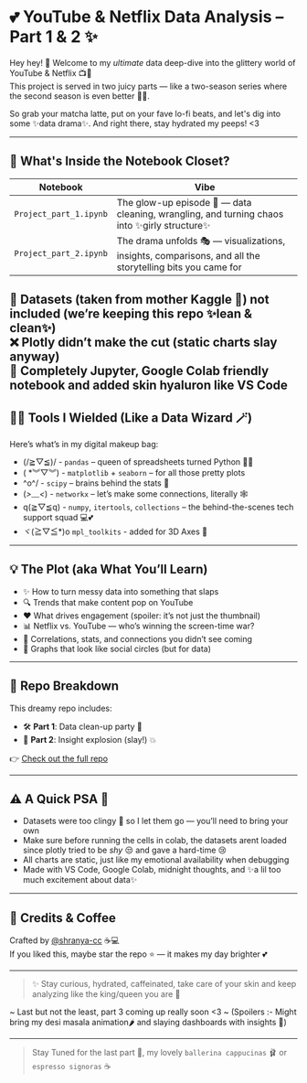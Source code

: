 # 💕 YouTube & Netflix Data Analysis – Part 1 & 2 ✨

Hey hey! 👋 Welcome to my *ultimate* data deep-dive into the glittery world of YouTube & Netflix 📺🍿  
This project is served in two juicy parts — like a two-season series where the second season is even better 💁‍♀️.

So grab your matcha latte, put on your fave lo-fi beats, and let's dig into some ✨data drama✨.
And right there, stay hydrated my peeps! <3

---

## 🌸 What's Inside the Notebook Closet?

| Notebook | Vibe |
| -------- | ---- |
| `Project_part_1.ipynb` | The glow-up episode 💅 — data cleaning, wrangling, and turning chaos into ✨girly structure✨ |
| `Project_part_2.ipynb` | The drama unfolds 🎭 — visualizations, insights, comparisons, and all the storytelling bits you came for |

🚫 Datasets (taken from mother Kaggle 🙌) not included (we’re keeping this repo ✨lean & clean✨)  
❌ Plotly didn’t make the cut (static charts slay anyway)  
📓 Completely Jupyter, Google Colab friendly notebook and added skin hyaluron like VS Code 
---

## 🧚‍♀️ Tools I Wielded (Like a Data Wizard 🪄)

Here’s what’s in my digital makeup bag:

- (/≧▽≦)/ - `pandas` – queen of spreadsheets turned Python 🐼✨  
- ( *︾▽︾) -  `matplotlib` + `seaborn` – for all those pretty plots  
- \^o^/ - `scipy` – brains behind the stats 📐  
- (*>﹏<*) -  `networkx` – let’s make some connections, literally 🕸️  
- q(≧▽≦q) - `numpy`, `itertools`, `collections` – the behind-the-scenes tech support squad 💻💕
- ヾ(≧▽≦*)o `mpl_toolkits` - added for 3D Axes 🥺
---

## 💡 The Plot (aka What You’ll Learn)

- ✨ How to turn messy data into something that slaps
- 🔍 Trends that make content pop on YouTube
- ❤️ What drives engagement (spoiler: it’s not just the thumbnail)
- 📊 Netflix vs. YouTube — who’s winning the screen-time war?
- 🧬 Correlations, stats, and connections you didn’t see coming
- 🔗 Graphs that look like social circles (but for data)

---

## 📂 Repo Breakdown

This dreamy repo includes:

- 🛠️ **Part 1**: Data clean-up party 🧼  
- 🎉 **Part 2**: Insight explosion (slay!) 💥  

👉 [Check out the full repo](https://github.com/shranya-cc/-youtube-netflix-analysis)

---

## ⚠️ A Quick PSA 💌

- Datasets were too clingy 🧳 so I let them go — you’ll need to bring your own
- Make sure before running the cells in colab, the datasets arent loaded since plotly tried to be *shy* 😒 and gave a hard-time 😢 
- All charts are static, just like my emotional availability when debugging
- Made with VS Code, Google Colab, midnight thoughts, and ✨a lil too much excitement about data✨

---

## 💬 Credits & Coffee

Crafted by [@shranya-cc](https://github.com/shranya-cc) ☕💻  
If you liked this, maybe star the repo ⭐ — it makes my day brighter 💕

---

> ✨ Stay curious, hydrated, caffeinated, take care of your skin and keep analyzing like the king/queen you are 👑

~ Last but not the least, part 3 coming up really soon <3 ~
(Spoilers :- Might bring my desi masala animation🌶️ and slaying dashboards with insights 🦋)

---

> Stay Tuned for the last part 💅, my lovely `ballerina cappucinas` 🩰 or `espresso signoras` ☕

